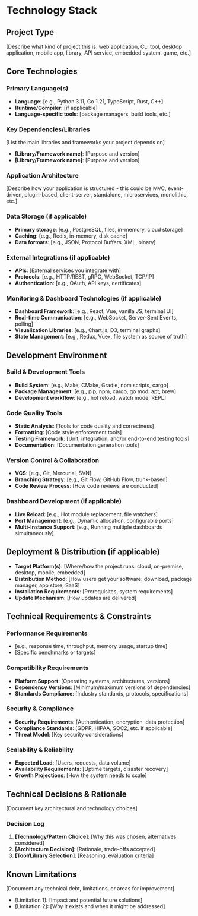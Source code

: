 # Technology Stack

## Project Type
[Describe what kind of project this is: web application, CLI tool, desktop application, mobile app, library, API service, embedded system, game, etc.]

## Core Technologies

### Primary Language(s)
- **Language**: [e.g., Python 3.11, Go 1.21, TypeScript, Rust, C++]
- **Runtime/Compiler**: [if applicable]
- **Language-specific tools**: [package managers, build tools, etc.]

### Key Dependencies/Libraries
[List the main libraries and frameworks your project depends on]
- **[Library/Framework name]**: [Purpose and version]
- **[Library/Framework name]**: [Purpose and version]

### Application Architecture
[Describe how your application is structured - this could be MVC, event-driven, plugin-based, client-server, standalone, microservices, monolithic, etc.]

### Data Storage (if applicable)
- **Primary storage**: [e.g., PostgreSQL, files, in-memory, cloud storage]
- **Caching**: [e.g., Redis, in-memory, disk cache]
- **Data formats**: [e.g., JSON, Protocol Buffers, XML, binary]

### External Integrations (if applicable)
- **APIs**: [External services you integrate with]
- **Protocols**: [e.g., HTTP/REST, gRPC, WebSocket, TCP/IP]
- **Authentication**: [e.g., OAuth, API keys, certificates]

### Monitoring & Dashboard Technologies (if applicable)
- **Dashboard Framework**: [e.g., React, Vue, vanilla JS, terminal UI]
- **Real-time Communication**: [e.g., WebSocket, Server-Sent Events, polling]
- **Visualization Libraries**: [e.g., Chart.js, D3, terminal graphs]
- **State Management**: [e.g., Redux, Vuex, file system as source of truth]

## Development Environment

### Build & Development Tools
- **Build System**: [e.g., Make, CMake, Gradle, npm scripts, cargo]
- **Package Management**: [e.g., pip, npm, cargo, go mod, apt, brew]
- **Development workflow**: [e.g., hot reload, watch mode, REPL]

### Code Quality Tools
- **Static Analysis**: [Tools for code quality and correctness]
- **Formatting**: [Code style enforcement tools]
- **Testing Framework**: [Unit, integration, and/or end-to-end testing tools]
- **Documentation**: [Documentation generation tools]

### Version Control & Collaboration
- **VCS**: [e.g., Git, Mercurial, SVN]
- **Branching Strategy**: [e.g., Git Flow, GitHub Flow, trunk-based]
- **Code Review Process**: [How code reviews are conducted]

### Dashboard Development (if applicable)
- **Live Reload**: [e.g., Hot module replacement, file watchers]
- **Port Management**: [e.g., Dynamic allocation, configurable ports]
- **Multi-Instance Support**: [e.g., Running multiple dashboards simultaneously]

## Deployment & Distribution (if applicable)
- **Target Platform(s)**: [Where/how the project runs: cloud, on-premise, desktop, mobile, embedded]
- **Distribution Method**: [How users get your software: download, package manager, app store, SaaS]
- **Installation Requirements**: [Prerequisites, system requirements]
- **Update Mechanism**: [How updates are delivered]

## Technical Requirements & Constraints

### Performance Requirements
- [e.g., response time, throughput, memory usage, startup time]
- [Specific benchmarks or targets]

### Compatibility Requirements  
- **Platform Support**: [Operating systems, architectures, versions]
- **Dependency Versions**: [Minimum/maximum versions of dependencies]
- **Standards Compliance**: [Industry standards, protocols, specifications]

### Security & Compliance
- **Security Requirements**: [Authentication, encryption, data protection]
- **Compliance Standards**: [GDPR, HIPAA, SOC2, etc. if applicable]
- **Threat Model**: [Key security considerations]

### Scalability & Reliability
- **Expected Load**: [Users, requests, data volume]
- **Availability Requirements**: [Uptime targets, disaster recovery]
- **Growth Projections**: [How the system needs to scale]

## Technical Decisions & Rationale
[Document key architectural and technology choices]

### Decision Log
1. **[Technology/Pattern Choice]**: [Why this was chosen, alternatives considered]
2. **[Architecture Decision]**: [Rationale, trade-offs accepted]
3. **[Tool/Library Selection]**: [Reasoning, evaluation criteria]

## Known Limitations
[Document any technical debt, limitations, or areas for improvement]

- [Limitation 1]: [Impact and potential future solutions]
- [Limitation 2]: [Why it exists and when it might be addressed]